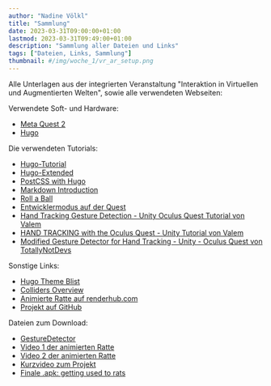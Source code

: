 ```yaml
---
author: "Nadine Völkl"
title: "Sammlung"
date: 2023-03-31T09:00:00+01:00
lastmod: 2023-03-31T09:49:00+01:00
description: "Sammlung aller Dateien und Links"
tags: ["Dateien, Links, Sammlung"]
thumbnail: #/img/woche_1/vr_ar_setup.png
---
```


Alle Unterlagen aus der integrierten Veranstaltung "Interaktion in Virtuellen und Augmentierten Welten", sowie alle verwendeten Webseiten:

Verwendete Soft- und Hardware:
* [Meta Quest 2](https://www.meta.com/de/quest/products/quest-2/)
* [Hugo](https://gohugo.io/)

Die verwendeten Tutorials:
* [Hugo-Tutorial](https://gohugo.io/installation/windows/)
* [Hugo-Extended](https://www.npmjs.com/package/hugo-extended)
* [PostCSS with Hugo](https://gohugo.io/hugo-pipes/postcss/)
* [Markdown Introduction](https://www.w3schools.io/file/markdown-introduction/)
* [Roll a Ball](https://learn.unity.com/project/roll-a-ball?uv=2019.4)
* [Entwicklermodus auf der Quest](https://mixed.de/oculus-quest-sideloading-und-sidequest-guide/)
* [Hand Tracking Gesture Detection - Unity Oculus Quest Tutorial von Valem](https://www.youtube.com/watch?v=lBzwUKQ3tbw)
* [HAND TRACKING with the Oculus Quest - Unity Tutorial von Valem](https://www.youtube.com/watch?v=vSia7t_WlbQ&list=PLrk7hDwk64-Y7ELKfkw8ox8TaT9y3gNpS&index=11)
* [Modified Gesture Detector for Hand Tracking - Unity - Oculus Quest von TotallyNotDevs](https://www.youtube.com/watch?v=TjBIEOFiqoI)

Sonstige Links:
* [Hugo Theme Blist](https://themes.gohugo.io/themes/blist-hugo-theme/)
* [Colliders Overview](https://docs.unity3d.com/Manual/CollidersOverview.html)
* [Animierte Ratte auf renderhub.com](https://www.renderhub.com/mikserart/rat-12-animations-game-ready-props-low-poly-3d-model)
* [Projekt auf GitHub](https://github.com/Nendia/ARVR_Unity)

Dateien zum Download:
* [GestureDetector](/img/woche_9/GestureDetector.cs)
* [Video 1 der animierten Ratte](/img/woche_10/rat_pr_1.mp4)
* [Video 2 der animierten Ratte](/img/woche_10/rat_pr_2.mp4)
* [Kurzvideo zum Projekt](/img/zusammenfassung/Kurzvideo.mp4)
* [Finale .apk: getting used to rats](/img/zusammenfassung/V10_fertig ':include')


